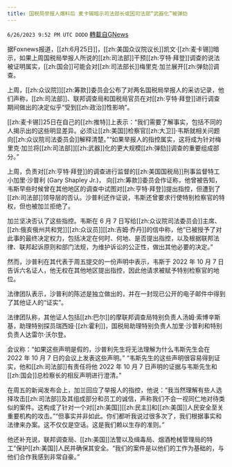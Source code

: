 ```yaml
---
title: 国税局举报人爆料后 麦卡锡暗示司法部长或因司法部“武器化”被弹劾
---
```

`6/26/2023 9:52 PM UTC DODO` [轉載自GNews](https://gnews.org/articles/1414625)

据Foxnews报道，[[zh:6月25日]]，[[zh:美国众议院议长]]凯文·[[zh:麦卡锡]]暗示，如果上周国税局举报人所说的[[zh:司法部]]干预[[zh:亨特·拜登]]调查的说法被证明属实，[[zh:国会]]可能会对[[zh:司法部长]]梅里克·加兰展开[[zh:弹劾]]调查。

上周，[[zh:众议院]][[zh:筹款]]委员会公布了对两名国税局举报人的采访记录，他们声称，[[zh:司法部]]、联邦调查局和国税局官员在对[[zh:亨特·拜登]]进行调查期间做出的决定似乎“受到[[zh:政治]]性影响”。

[[zh:麦卡锡]]25日在自己的[[zh:推特]]上表示：“我们需要了解事实，包括不同的人揭示出的这些明显差异。必须让[[zh:美国]]检察官[[zh:大卫]]·韦斯就相关问题向[[zh:众议院司法委员会]]解释清楚。”“如果举报人的指控属实，这将成为针对梅里克·加兰将[[zh:司法部]][[zh:武器]]化的更大规模[[zh:弹劾]]调查的重要组成部分。”

上周，负责对[[zh:亨特·拜登]]的调查进行监督的[[zh:美国国税局]]刑事监督特工小加里·沙普利 (Gary Shapley Jr.)， 向[[zh:筹款]]委员会作证称，他曾被告知，韦斯早些时候曾在其他地区的调查中试图对[[zh:亨特·拜登]]提出指控，但遭到了[[zh:司法部]]领导层的否认。沙普利还作证说，韦斯还曾要求行使特别检察官的特权，但也被加兰拒绝了。

加兰坚决否认了这些指控。韦斯在 6 月 7 日写给[[zh:众议院司法委员会]]主席、[[zh:俄亥俄州共和党]][[zh:众议员]][[zh:吉姆·乔丹]]的信中称，他“已被授予了对此事的最终决定权力，包括决定在何时、何地、是否提出指控，以及根据联邦法律、联邦起诉原则和部门法规，为维护诉讼的公正性，做出其他必要的决定。”

然而，沙普利在其代表于周五提交的一份声明中表示，韦斯于 2022 年 10 月 7 日告诉六名证人，他无权在其他地区提出指控，因此他请求被赋予特别检察官的地位。

法律团队表示，沙普利的陈述是独立做出的，并在一封现已公开的电子邮件中得到了其他证人的“证实”。

法律团队称，其他证人包括[[zh:巴尔]]的摩联邦调查局特别负责人汤姆·索博辛斯基，助理特别探员瑞西娅·[[zh:霍利]]，国税局助理特别负责人加里·沙普利和特别负责人达雷尔·沃尔登。

会议称：“如果这些声明是假的，沙普利先生将无法理解为什么韦斯先生会在 2022 年 10 月 7 日的会议上发表这些声明。” “韦斯先生的这些声明很容易得到证实，他和[[zh:司法部]]有责任将他 2022 年 10 月 7 日声明的证据与韦斯先生和[[zh:国会]]总检察长的相反声明进行澄清。”

在周五的新闻发布会上，加兰回应了举报人的指控，他说：“我当然理解有些人选择攻击[[zh:司法部]]及其组成部分和员工的诚信，声称我们不会一视同仁地对待类似的案件。这构成了针对一个对[[zh:美国]][[zh:民主]]和[[zh:美国]]人民安全至关重要机构的攻击。”“但事实并非如此。你们都听我说过很多次了，我们根据事实和法律来办案。这不仅仅是空话。这是我们赖以生存的准则。”

他还补充说，联邦调查局、[[zh:美国]]法警以及缉毒局、烟酒枪械管理局的特工“保护[[zh:美国]]人民并确保其安全。“我们的案件是以他们的工作为基础的，与他们合作我感到非常自豪。”
